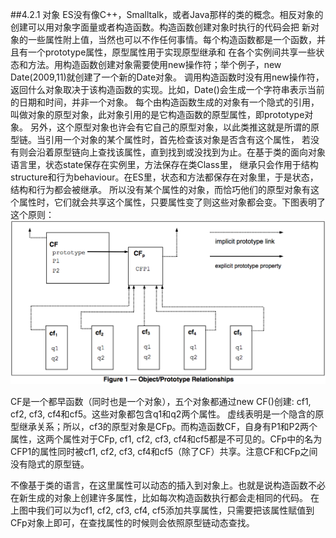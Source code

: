 ##4.2.1 对象
ES没有像C++，Smalltalk，或者Java那样的类的概念。相反对象的创建可以用对象字面量或者构造函数。构造函数创建对象时执行的代码会把
新对象的一些属性附上值，当然也可以不作任何事情。每个构造函数都是一个函数，并且有一个prototype属性，原型属性用于实现原型继承和
在各个实例间共享一些状态和方法。用构造函数创建对象需要使用new操作符；举个例子，new Date(2009,11)就创建了一个新的Date对象。
调用构造函数时没有用new操作符，返回什么对象取决于该构造函数的实现。比如，Date()会生成一个字符串表示当前的日期和时间，并非一个对象。
每个由构造函数生成的对象有一个隐式的引用，叫做对象的原型对象，此对象引用的是它构造函数的原型属性，即prototype对象。
另外，这个原型对象也许会有它自己的原型对象，以此类推这就是所谓的原型链。当引用一个对象的某个属性时，首先检查该对象是否含有这个属性，
若没有则会沿着原型链向上查找该属性，直到找到或没找到为止。在基于类的面向对象语言里，状态state保存在实例里，方法保存在类Class里，
继承只会作用于结构structure和行为behaviour。在ES里，状态和方法都保存在对象里，于是状态，结构和行为都会被继承。
所以没有某个属性的对象，而恰巧他们的原型对象有这个属性时，它们就会共享这个属性，只要属性变了则这些对象都会变。下图表明了这个原则：
![图表1](figure1.png)

CF是一个都早函数（同时也是一个对象），五个对象都通过new CF()创建: cf1, cf2, cf3, cf4和cf5。这些对象都包含q1和q2两个属性。
虚线表明是一个隐含的原型继承关系；所以，cf3的原型对象是CFp。而构造函数CF，自身有P1和P2两个属性，这两个属性对于CFp, cf1, cf2, cf3,
cf4和cf5都是不可见的。CFp中的名为CFP1的属性同时被cf1, cf2, cf3, cf4和cf5（除了CF）共享。注意CF和CFp之间没有隐式的原型链。

不像基于类的语言，在这里属性可以动态的插入到对象上。也就是说构造函数不必在新生成的对象上创建许多属性，比如每次构造函数执行都会走相同的代码。
在上图中我们可以为cf1, cf2, cf3, cf4, cf5添加共享属性，只需要把该属性赋值到CFp对象上即可，在查找属性的时候则会依照原型链动态查找。